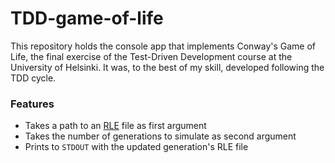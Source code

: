 # TDD-game-of-life

This repository holds the console app that implements Conway's Game of Life, the final exercise of the Test-Driven Development course at the University of Helsinki. It was, to the best of my skill, developed following the TDD cycle.

### Features
- Takes a path to an [RLE](https://conwaylife.com/wiki/Run_Length_Encoded) file as first argument
- Takes the number of generations to simulate as second argument
- Prints to `STDOUT` with the updated generation's RLE file
